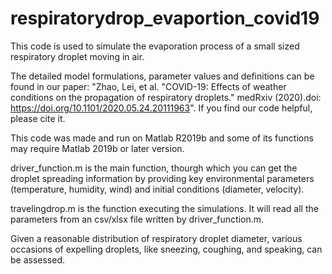 # respiratorydrop_evaportion_covid19

This code is used to simulate the evaporation process of a small sized respiratory droplet moving in air.

The detailed model formulations, parameter values and definitions can be found in our paper:
"Zhao, Lei, et al. "COVID-19: Effects of weather conditions on the propagation of respiratory droplets." medRxiv (2020).doi: https://doi.org/10.1101/2020.05.24.20111963". If you find our code helpful, please cite it.

This code was made and run on Matlab R2019b and some of its functions may require Matlab 2019b or later version.

driver_function.m is the main function, thourgh which you can get the droplet spreading information by providing key environmental parameters (temperature, humidity, wind) and initial conditions (diameter, velocity).

travelingdrop.m is the function executing the simulations. It will read all the parameters from an csv/xlsx file written by driver_function.m.

Given a reasonable distribution of respiratory droplet diameter, various occasions of expelling droplets, like sneezing, coughing, and speaking, can be assessed. 
